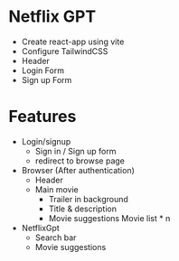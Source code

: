 # Netflix GPT

- Create react-app using vite
- Configure TailwindCSS
- Header
- Login Form
- Sign up Form

# Features

- Login/signup
  - Sign in / Sign up form
  - redirect to browse page
- Browser (After authentication)
  - Header
  - Main movie
    - Trailer in background
    - Title & description
    - Movie suggestions
      Movie list \* n
- NetflixGpt
  - Search bar
  - Movie suggestions
